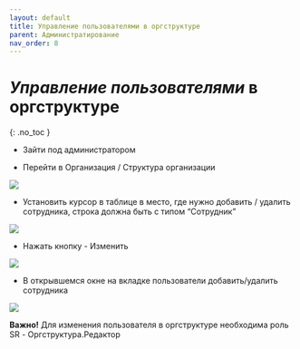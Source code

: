 ```yaml
---
layout: default
title: Управление пользователями в оргструктуре
parent: Администратирование
nav_order: 8
---
```


# *Управление пользователями* в оргструктуре
{: .no_toc }

- Зайти под администратором

- Перейти в Организация / Структура организации

![](../../images/str.png)

- Установить курсор в таблице в место, где нужно добавить / удалить сотрудника,
строка должна быть с типом “Сотрудник”

![](../../images/str1.png)

- Нажать кнопку - Изменить

![](../../images/str2.png)

- В открывшемся окне на вкладке пользователи добавить/удалить сотрудника

![](../../images/str3.png)

**Важно!** Для изменения пользователя в оргструктуре необходима роль SR - Оргструктура.Редактор
